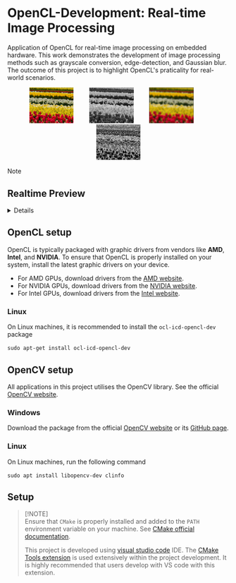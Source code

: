 # OpenCL-Development: Real-time Image Processing
Application of OpenCL for real-time image processing on embedded hardware. This work demonstrates the development of image processing methods such as grayscale conversion, edge-detection, and Gaussian blur. The outcome of this project is to highlight OpenCL's praticality for real-world scenarios.

<p align="center">
    <img alt="Original" src="Documentation/Resources/images/Tulips_medium640.jpg" width="20%">
&nbsp; &nbsp; &nbsp; &nbsp;
    <img alt="Grayscale" src="Documentation/Resources/images/opencl_grayscale_Tulips_medium640.jpg" width="20%">
&nbsp; &nbsp; &nbsp; &nbsp;
    <img alt="Gaussian Blur" src="Documentation/Resources/images/opencl_gaussian_Tulips_medium640.jpg" width="20%">
&nbsp; &nbsp; &nbsp; &nbsp;
    <img alt="Edge-detection" src="Documentation/Resources/images/opencl_edge_Tulips_medium640.jpg" width="20%">
</p>

>[!NOTE]
>
>## Realtime Preview
><details>
> 
> ![Preview gif](Documentation/Resources/images/Realtime%20Preview.gif)
></details>

## OpenCL setup
OpenCL is typically packaged with graphic drivers from vendors like **AMD**, **Intel**, and **NVIDIA**. To ensure that OpenCL is properly installed on your system, install the latest graphic drivers on your device.

- For AMD GPUs, download drivers from the [AMD website](https://www.amd.com/en/resources/support-articles/faqs/GPU-56.html).
- For NVIDIA GPUs, download drivers from the [NVIDIA website](https://www.nvidia.com/en-us/drivers/).
- For Intel GPUs, download drivers from the [Intel website](https://www.intel.com/content/www/us/en/download-center/home.html).

### Linux
On Linux machines, it is recommended to install the `ocl-icd-opencl-dev` package
```shell
sudo apt-get install ocl-icd-opencl-dev
```

## OpenCV setup
All applications in this project utilises the OpenCV library. See the official [OpenCV website](https://opencv.org/get-started/).

### Windows
Download the package from the official [OpenCV website](https://opencv.org/get-started/) or its [GitHub page](https://github.com/opencv/opencv/releases/latest).

### Linux
On Linux machines, run the following command
```shell
sudo apt install libopencv-dev clinfo
```

## Setup

> [!NOTE]\
> Ensure that `CMake` is properly installed and added to the `PATH` environment variable on your machine. See [CMake official documentation](https://cmake.org/download/).
>
>This project is developed using [visual studio code](https://code.visualstudio.com/) IDE. The [CMake Tools extension](https://marketplace.visualstudio.com/items?itemName=ms-vscode.cmake-tools) is used extensively within the project development. It is highly recommended that users develop with VS code with this extension.